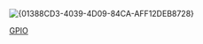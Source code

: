 ![{01388CD3-4039-4D09-84CA-AFF12DEB8728}](https://github.com/user-attachments/assets/d6b2487e-b043-4f99-8f62-24570779dd64)

[GPIO](GPIO)
